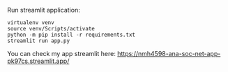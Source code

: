 Run streamlit application: 

    virtualenv venv
    source venv/Scripts/activate
    python -m pip install -r requirements.txt
    streamlit run app.py
    
You can check my app streamlit here: https://nmh4598-ana-soc-net-app-pk97cs.streamlit.app/
